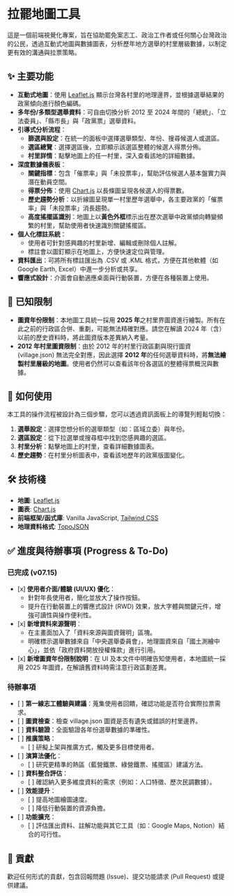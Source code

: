 # **拉罷地圖工具**

這是一個前端視覺化專案，旨在協助罷免案志工、政治工作者或任何關心台灣政治的公民，透過互動式地圖與數據圖表，分析歷年地方選舉的村里層級數據，以制定更有效的溝通與拉票策略。

## **✨ 主要功能**

* **互動式地圖**：使用 [Leaflet.js](https://leafletjs.com/) 顯示台灣各村里的地理邊界，並根據選舉結果的政黨傾向進行顏色編碼。  
* **多年份/多類型選舉資料**：可自由切換分析 2012 至 2024 年間的「總統」、「立法委員」、「縣市長」與「政黨票」選舉資料。  
* **引導式分析流程**：  
  * **篩選與設定**：在統一的面板中選擇選舉類型、年份、搜尋候選人或選區。  
  * **選區總覽**：選擇選區後，立即顯示該選區整體的候選人得票分佈。  
  * **村里詳情**：點擊地圖上的任一村里，深入查看該地的詳細數據。  
* **深度數據儀表板**：  
  * **關鍵指標**：包含「催票率」與「未投票率」，幫助評估候選人基本盤實力與潛在動員空間。  
  * **得票分佈**：使用 [Chart.js](https://www.chartjs.org/) 以長條圖呈現各候選人的得票數。  
  * **歷史趨勢分析**：以折線圖呈現單一村里歷年選舉中，各主要政黨的「催票率」與「未投票率」消長趨勢。  
  * **高度搖擺區識別**：地圖上以**黃色外框**標示出在歷次選舉中政黨傾向轉變頻繁的村里，幫助使用者快速識別關鍵搖擺區。  
* **個人化標註系統**：  
  * 使用者可針對感興趣的村里新增、編輯或刪除個人註解。  
  * 標註會以圖釘顯示在地圖上，方便快速定位與管理。  
* **資料匯出**：可將所有標註匯出為 .CSV 或 .KML 格式，方便在其他軟體（如 Google Earth, Excel）中進一步分析或共享。  
* **響應式設計**：介面會自動適應桌面與行動裝置，方便在各種裝置上使用。

## **🎯 已知限制**

* **圖資年份限制**：本地圖工具統一採用 **2025 年**之村里界圖資進行繪製。所有在此之前的行政區合併、重劃，可能無法精確對應。請您在解讀 2024 年（含）以前的歷史資料時，將此圖資版本差異納入考量。  
* **2012 年村里圖資限制**：由於 2012 年的村里行政區劃與現行圖資 (village.json) 無法完全對應，因此選擇 **2012 年**的任何選舉資料時，將**無法繪製村里層級的地圖**。使用者仍然可以查看該年份各選區的整體得票概況與數據。

## **🚀 如何使用**

本工具的操作流程被設計為三個步驟，您可以透過資訊面板上的導覽列輕鬆切換：

1. **選舉設定**：選擇您想分析的選舉類型（如：區域立委）與年份。  
2. **選區設定**：從下拉選單或搜尋框中找到您感興趣的選區。  
3. **村里分析**：點擊地圖上的村里，查看詳細數據圖表。  
4. **歷史趨勢**：在村里分析圖表中，查看該地歷年的政黨版圖變化。

## **🛠️ 技術棧**

* **地圖**: [Leaflet.js](https://leafletjs.com/)  
* **圖表**: [Chart.js](https://www.chartjs.org/)  
* **前端框架/函式庫**: Vanilla JavaScript, [Tailwind CSS](https://tailwindcss.com/)  
* **地理資料格式**: [TopoJSON](https://github.com/topojson/topojson)

## **✅ 進度與待辦事項 (Progress & To-Do)**

### **已完成 (v07.15)**

* \[x\] **使用者介面/體驗 (UI/UX) 優化**：  
  * 針對年長使用者，簡化並放大了操作按鈕。  
  * 提升在行動裝置上的響應式設計 (RWD) 效果，放大字體與關鍵元件，增強可讀性與操作便利性。  
* \[x\] **新增資料來源聲明**：  
  * 在主畫面加入了「資料來源與圖資聲明」區塊。  
  * 明確標示選舉數據來自「中央選舉委員會」，地理圖資來自「國土測繪中心」，並依「政府資料開放授權條款」進行引用。  
* \[x\] **新增圖資年份限制說明**：在 UI 及本文件中明確告知使用者，本地圖統一採用 2025 年圖資，在解讀舊資料時需注意行政區劃差異。

### **待辦事項**

* \[ \] **第一線志工體驗與建議**：蒐集使用者回饋，確認功能是否符合實際拉票需求。  
* \[ \] **圖資檢查**：檢查 village.json 圖資是否有遺失或錯誤的村里邊界。  
* \[ \] **資料驗證**：全面驗證各年份選舉數據的準確性。  
* \[ \] **推廣策略**：  
  * \[ \] 研擬上架與推廣方式，觸及更多目標使用者。  
* \[ \] **演算法優化**：  
  * \[ \] 研究更精準的熱區（藍營鐵票、綠營鐵票、搖擺區）建議方法。  
* \[ \] **資料整合評估**：  
  * \[ \] 確認納入更多維度資料的需求（例如：人口特徵、歷次民調數據）。  
* \[ \] **效能提升**：  
  * \[ \] 提高地圖繪圖速度。  
  * \[ \] 降低行動裝置的資源負擔。  
* \[ \] **功能擴充**：  
  * \[ \] 評估匯出資料、註解功能與其它工具（如：Google Maps, Notion）結合的可行性。

## **🤝 貢獻**

歡迎任何形式的貢獻，包含回報問題 (Issue)、提交功能請求 (Pull Request) 或提供建議。

